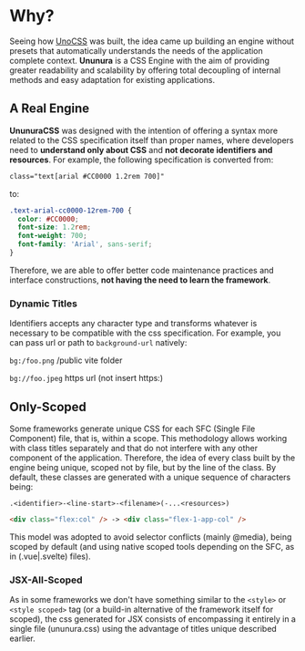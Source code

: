 # Why?

Seeing how [UnoCSS](https://github.com/unocss/unocss) was built, the idea came up ​​building an engine without presets that automatically understands the needs of the application complete context. **Ununura** is a CSS Engine with the aim of providing greater readability and scalability by offering total decoupling of internal methods and easy adaptation for existing applications.

## A Real Engine

**UnunuraCSS** was designed with the intention of offering a syntax more related to the CSS specification itself than proper names, where developers need to **understand only about CSS** and **not decorate identifiers and resources**. For example, the following specification is converted from:

```html
class="text[arial #CC0000 1.2rem 700]"
```

to: 

```css
.text-arial-cc0000-12rem-700 {
  color: #CC0000;
  font-size: 1.2rem;
  font-weight: 700;
  font-family: 'Arial', sans-serif;
}
```

Therefore, we are able to offer better code maintenance practices and interface constructions, **not having the need to learn the framework**.

### Dynamic Titles

Identifiers accepts any character type and transforms whatever is necessary to be compatible with the css specification. For example, you can pass url or path to `background-url` natively:

`bg:/foo.png` /public vite folder

`bg://foo.jpeg` https url (not insert https:)

## Only-Scoped

Some frameworks generate unique CSS for each SFC (Single File Component) file, that is, within a scope. This methodology allows working with class titles separately and that do not interfere with any other component of the application. Therefore, the idea of ​​every class built by the engine being unique, scoped not by file, but by the line of the class. By default, these classes are generated with a unique sequence of characters being: 

`.<identifier>-<line-start>-<filename>(-...<resources>)`

```html
<div class="flex:col" /> -> <div class="flex-1-app-col" />
```

This model was adopted to avoid selector conflicts (mainly @media), being scoped by default (and using native scoped tools depending on the SFC, as in (.vue|.svelte) files).

### JSX-All-Scoped

As in some frameworks we don't have something similar to the `<style>` or `<style scoped>` tag (or a build-in alternative of the framework itself for scoped), the css generated for JSX consists of encompassing it entirely in a single file (ununura.css) using the advantage of titles unique described earlier.